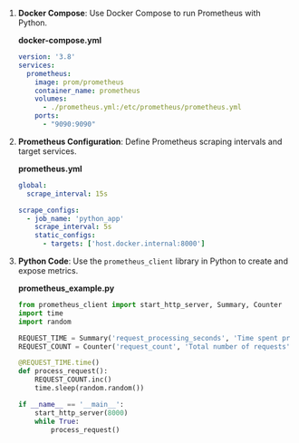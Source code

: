 1. **Docker Compose**: Use Docker Compose to run Prometheus with Python.

   **docker-compose.yml**
   ```yaml
   version: '3.8'
   services:
     prometheus:
       image: prom/prometheus
       container_name: prometheus
       volumes:
         - ./prometheus.yml:/etc/prometheus/prometheus.yml
       ports:
         - "9090:9090"
   ```

2. **Prometheus Configuration**: Define Prometheus scraping intervals and target services.

   **prometheus.yml**
   ```yaml
   global:
     scrape_interval: 15s

   scrape_configs:
     - job_name: 'python_app'
       scrape_interval: 5s
       static_configs:
         - targets: ['host.docker.internal:8000']
   ```

3. **Python Code**: Use the `prometheus_client` library in Python to create and expose metrics.

   **prometheus_example.py**
   ```python
   from prometheus_client import start_http_server, Summary, Counter
   import time
   import random

   REQUEST_TIME = Summary('request_processing_seconds', 'Time spent processing request')
   REQUEST_COUNT = Counter('request_count', 'Total number of requests')

   @REQUEST_TIME.time()
   def process_request():
       REQUEST_COUNT.inc()
       time.sleep(random.random())

   if __name__ == '__main__':
       start_http_server(8000)
       while True:
           process_request()
   ```
